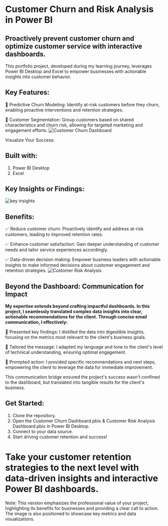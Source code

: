 # **Customer Churn and Risk Analysis in Power BI**

## **Proactively prevent customer churn and optimize customer service with interactive dashboards.**

This portfolio project, developed during my learning journey, leverages Power BI Desktop and Excel to empower businesses with actionable insights into customer behavior.

## **Key Features:**
📌 Predictive Churn Modeling: Identify at-risk customers before they churn, enabling proactive interventions and retention strategies.

📌 Customer Segmentation: Group customers based on shared characteristics and churn risk, allowing for targeted marketing and engagement efforts.
![Customer Churn Dashboard](https://github.com/DataVizExpert-Sham/Predictive-Customer-Analytics-in-Power-BI/assets/151017676/e91b9651-b26e-4ca0-af99-feb91311f5dd)

Visualize Your Success:
## **Built with:**
1. Power BI Desktop
2. Excel

## Key Insights or Findings:
![key insights](https://github.com/DataVizExpert-Sham/Predictive-Customer-Analytics-in-Power-BI/assets/151017676/af60d484-23ad-4c03-ad5a-fc9af7ea0af4)


## **Benefits:**
✅ Reduce customer churn: Proactively identify and address at-risk customers, leading to improved retention rates.

✅ Enhance customer satisfaction: Gain deeper understanding of customer needs and tailor service experiences accordingly.

✅ Data-driven decision making: Empower business leaders with actionable insights to make informed decisions about customer engagement and retention strategies.
![Customer Risk Analysis](https://github.com/DataVizExpert-Sham/Predictive-Customer-Analytics-in-Power-BI/assets/151017676/17438de8-0003-488f-8c98-5e2e918bd4b7)

## **Beyond the Dashboard: Communication for Impact**
**My expertise extends beyond crafting impactful dashboards. In this project, I seamlessly translated complex data insights into clear, actionable recommendations for the client. Through concise email communication, I effectively:**

🔷 Presented key findings: I distilled the data into digestible insights, focusing on the metrics most relevant to the client's business goals.

🔷 Tailored the message: I adapted my language and tone to the client's level of technical understanding, ensuring optimal engagement.

🔷 Prompted action: I provided specific recommendations and next steps, empowering the client to leverage the data for immediate improvement.

This communication bridge ensured the project's success wasn't confined to the dashboard, but translated into tangible results for the client's business.

## **Get Started:**
1. Clone the repository.
2. Open the Customer Churn Dashboard.pbix & Customer Risk Analysis Dashboard.pbix in Power BI Desktop.
3. Connect to your data source.
4. Start driving customer retention and success!

# Take your customer retention strategies to the next level with data-driven insights and interactive Power BI dashboards.

Note: This version emphasizes the professional value of your project, highlighting its benefits for businesses and providing a clear call to action. The image is also positioned to showcase key metrics and data visualizations.
